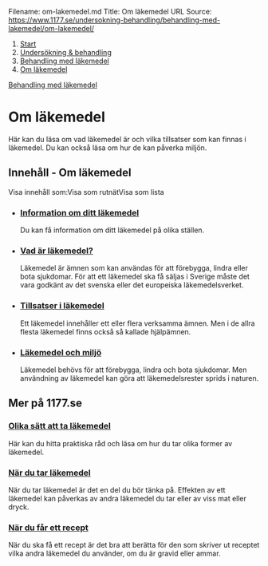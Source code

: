 Filename: om-lakemedel.md
Title: Om läkemedel
URL Source: https://www.1177.se/undersokning-behandling/behandling-med-lakemedel/om-lakemedel/

1.  [Start](https://www.1177.se/)
2.  [Undersökning & behandling](https://www.1177.se/undersokning-behandling/)
3.  [Behandling med läkemedel](https://www.1177.se/undersokning-behandling/behandling-med-lakemedel/)
4.  [Om läkemedel](https://www.1177.se/undersokning-behandling/behandling-med-lakemedel/om-lakemedel/)

[Behandling med läkemedel](https://www.1177.se/undersokning-behandling/behandling-med-lakemedel/)

Om läkemedel
============

Här kan du läsa om vad läkemedel är och vilka tillsatser som kan finnas i läkemedel. Du kan också läsa om hur de kan påverka miljön.

Innehåll - Om läkemedel
-----------------------

Visa innehåll som:Visa som rutnätVisa som lista

*   ### [Information om ditt läkemedel](https://www.1177.se/undersokning-behandling/behandling-med-lakemedel/om-lakemedel/information-om-ditt-lakemedel/)
    
    Du kan få information om ditt läkemedel på olika ställen.
    
*   ### [Vad är läkemedel?](https://www.1177.se/undersokning-behandling/behandling-med-lakemedel/om-lakemedel/vad-ar-lakemedel/)
    
    Läkemedel är ämnen som kan användas för att förebygga, lindra eller bota sjukdomar. För att ett läkemedel ska få säljas i Sverige måste det vara godkänt av det svenska eller det europeiska läkemedelsverket.
    
*   ### [Tillsatser i läkemedel](https://www.1177.se/undersokning-behandling/behandling-med-lakemedel/om-lakemedel/tillsatser-i-lakemedel/)
    
    Ett läkemedel innehåller ett eller flera verksamma ämnen. Men i de allra flesta läkemedel finns också så kallade hjälpämnen.
    
*   ### [Läkemedel och miljö](https://www.1177.se/undersokning-behandling/behandling-med-lakemedel/om-lakemedel/lakemedel-och-miljo/)
    
    Läkemedel behövs för att förebygga, lindra och bota sjukdomar. Men användning av läkemedel kan göra att läkemedelsrester sprids i naturen.
    

Mer på 1177.se
--------------

### [Olika sätt att ta läkemedel](https://www.1177.se/undersokning-behandling/behandling-med-lakemedel/olika-satt-att-ta-lakemedel/)

Här kan du hitta praktiska råd och läsa om hur du tar olika former av läkemedel.

### [När du tar läkemedel](https://www.1177.se/undersokning-behandling/behandling-med-lakemedel/rad-om-lakemedel/nar-du-tar-lakemedel/)

När du tar läkemedel är det en del du bör tänka på. Effekten av ett läkemedel kan påverkas av andra läkemedel du tar eller av viss mat eller dryck.

### [När du får ett recept](https://www.1177.se/undersokning-behandling/behandling-med-lakemedel/att-fa-recept-och-att-kopa-lakemedel/nar-du-far-ett-recept/)

När du ska få ett recept är det bra att berätta för den som skriver ut receptet vilka andra läkemedel du använder, om du är gravid eller ammar.
